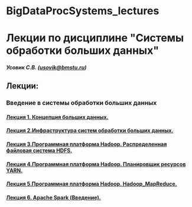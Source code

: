 # BigDataProcSystems_lectures
Лекции по дисциплине "Системы обработки больших данных"
======================
##### Усовик С.В. (usovik@bmstu.ru)
Лекции:
----
### Введение в системы обработки больших данных
#### [Лекция 1. Концепция больших данных.](https://github.com/SergUSProject/BigDataProcSystems_lectures/blob/6cd641687c2f76f8ca5cc490038c9e4ce4fc0339/%D0%9B%D0%B5%D0%BA%D1%86%D0%B8%D1%8F%201.%20%D0%9A%D0%BE%D0%BD%D1%86%D0%B5%D0%BF%D1%86%D0%B8%D1%8F%20%D0%B1%D0%BE%D0%BB%D1%8C%D1%88%D0%B8%D1%85%20%D0%B4%D0%B0%D0%BD%D0%BD%D1%8B%D1%85.pdf)
#### [Лекция 2.Инфраструктура систем обработки больших данных.](https://github.com/SergUSProject/BigDataProcSystems_lectures/blob/49e934f6efe4c76ded522d2411d2dc32cf8c3904/%D0%9B%D0%B5%D0%BA%D1%86%D0%B8%D1%8F%202.%20%D0%98%D0%BD%D1%84%D1%80%D0%B0%D1%81%D1%82%D1%80%D1%83%D0%BA%D1%82%D1%83%D1%80%D0%B0%20%D1%81%D0%B8%D1%81%D1%82%D0%B5%D0%BC%20%D0%BE%D0%B1%D1%80%D0%B0%D0%B1%D0%BE%D1%82%D0%BA%D0%B8%20%D0%B1%D0%BE%D0%BB%D1%8C%D1%88%D0%B8%D1%85%20%D0%B4%D0%B0%D0%BD%D0%BD%D1%8B%D1%85.pdf)
#### [Лекция 3.Программная платформа Hadoop. Распределенная файловая система HDFS.](https://github.com/SergUSProject/BigDataProcSystems_lectures/blob/92da85333e067ea34e2b6b55e8f5449a57d4f52d/%D0%9B%D0%B5%D0%BA%D1%86%D0%B8%D1%8F%203.%20Hadoop_HDFS.pdf)
#### [Лекция 4.Программная платформа Hadoop. Планировщик ресурсов YARN.](https://github.com/SergUSProject/BigDataProcSystems_lectures/blob/3e1b529b8ef1756371b95ed7e7034db7268ee1bc/%D0%9B%D0%B5%D0%BA%D1%86%D0%B8%D1%8F%204.%20Hadoop_Yarn.pdf)
#### [Лекция 5.Программная платформа Hadoop. Hadoop_MapReduce.](https://github.com/SergUSProject/BigDataProcSystems_lectures/blob/c59bc23cf6a3235613a65f201efc1f29b014ab87/%D0%9B%D0%B5%D0%BA%D1%86%D0%B8%D1%8F%205.%20Hadoop_MapReduce.pdf)
#### [Лекция 6. Apache Spark (Введение).](https://github.com/SergUSProject/BigDataProcSystems_lectures/blob/a49e7bdaa7e1f91da2586d846c4280b1c2ca512c/%D0%9B%D0%B5%D0%BA%D1%86%D0%B8%D1%8F%206.%20Apache%20Spark%20(%D0%92%D0%B2%D0%B5%D0%B4%D0%B5%D0%BD%D0%B8%D0%B5).pdf)
